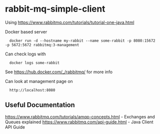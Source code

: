 # rabbit-mq-simple-client

Using https://www.rabbitmq.com/tutorials/tutorial-one-java.html

Docker based server

      docker run -d --hostname my-rabbit --name some-rabbit -p 8080:15672 -p 5672:5672 rabbitmq:3-management

Can check logs with

      docker logs some-rabbit

See https://hub.docker.com/_/rabbitmq/ for more info

Can look at management page on

      http://localhost:8080


## Useful Documentation

https://www.rabbitmq.com/tutorials/amqp-concepts.html - Exchanges and Queues explained
https://www.rabbitmq.com/api-guide.html - Java Client API Guide